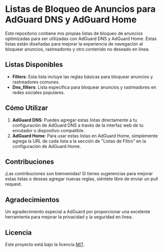 # Listas de Bloqueo de Anuncios para AdGuard DNS y AdGuard Home

Este repositorio contiene mis propias listas de bloqueo de anuncios optimizadas para ser utilizadas con AdGuard DNS y AdGuard Home. Estas listas están diseñadas para mejorar la experiencia de navegación al bloquear anuncios, rastreadores y otro contenido no deseado en línea.

## Listas Disponibles

- **Filters**: Esta lista incluye las reglas básicas para bloquear anuncios y rastreadores comunes.
- **Dns_filters**: Lista específica para bloquear anuncios y rastreadores en redes sociales populares.

## Cómo Utilizar

1. **AdGuard DNS**: Puedes agregar estas listas directamente a tu configuración de AdGuard DNS a través de la interfaz web de tu enrutador o dispositivo compatible.
2. **AdGuard Home**: Para usar estas listas en AdGuard Home, simplemente agrega la URL de cada lista a la sección de "Listas de Filtro" en la configuración de AdGuard Home.

## Contribuciones

¡Las contribuciones son bienvenidas! Si tienes sugerencias para mejorar estas listas o deseas agregar nuevas reglas, siéntete libre de enviar un pull request.

## Agradecimientos

Un agradecimiento especial a AdGuard por proporcionar una excelente herramienta para mejorar la privacidad y la seguridad en línea.

## Licencia

Este proyecto está bajo la licencia [MIT](LICENSE).
